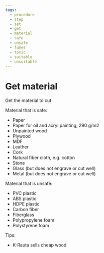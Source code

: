 ```yaml
---
tags:
  - procedure
  - step
  - set
  - get
  - material
  - safe
  - unsafe
  - fumes
  - toxic
  - suitable
  - unsuitable
---
```


# Get material

Get the material to cut

Material that is safe:

- Paper
- Paper for oil and acryl painting, 290 g/m2
- Unpainted wood
- Plywood
- MDF
- Leather
- Cork
- Natural fiber cloth, e.g. cotton
- Stone
- Glass (but does not engrave or cut well)
- Metal (but does not engrave or cut well)

Material that is unsafe:

- PVC plastic
- ABS plastic
- HDPE plastic
- Carbon fiber
- Fiberglass
- Polypropylene foam
- Polystyrene foam

Tips:

- K-Rauta sells cheap wood

